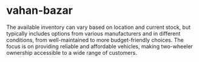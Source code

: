 # vahan-bazar
The available inventory can vary based on location and current stock, but typically includes options from various manufacturers and in different conditions, from well-maintained to more budget-friendly choices. The focus is on providing reliable and affordable vehicles, making two-wheeler ownership accessible to a wide range of customers. 
